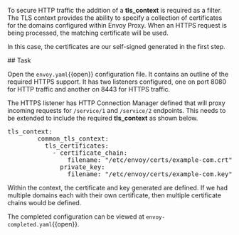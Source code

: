 To secure HTTP traffic the addition of a **tls_context** is required as a filter. The TLS context provides the ability to specify a collection of certificates for the domains configured within Envoy Proxy. When an HTTPS request is being processed, the matching certificate will be used.

In this case, the certificates are our self-signed generated in the first step.

## Task

Open the `envoy.yaml`{{open}} configuration file. It contains an outline of the required HTTPS support. It has two listeners configured, one on port 8080 for HTTP traffic and another on 8443 for HTTPS traffic.

The HTTPS listener has HTTP Connection Manager defined that will proxy incoming requests for `/service/1` and `/service/2` endpoints. This needs to be extended to include the required **tls_context** as shown below.

<pre class="file" data-filename="envoy.yaml" data-target="insert" data-marker="#TODO:TLS">
tls_context:
        common_tls_context:
          tls_certificates:
            - certificate_chain:
                filename: "/etc/envoy/certs/example-com.crt"
              private_key:
                filename: "/etc/envoy/certs/example-com.key"
</pre>

Within the context, the certificate and key generated are defined. If we had multiple domains each with their own certificate, then multiple certificate chains would be defined.

The completed configuration can be viewed at `envoy-completed.yaml`{{open}}.